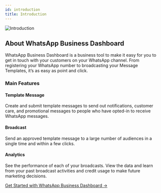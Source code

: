 ```yaml
---
id: introduction
title: Introduction
---
```


![Introduction](/assets/images/products/business-dashboard/image-introduction-1.png)

## About WhatsApp Business Dashboard

WhatsApp Business Dashboard is a business tool to make it easy for you to get in touch with your customers on your WhatsApp channel. From registering your WhatsApp number to broadcasting your Message Templates, it’s as easy as point and click.

### Main Features

#### Template Message

Create and submit template messages to send out notifications, customer care, and promotional messages to people who have opted-in to receive WhatsApp messages.

#### Broadcast

Send an approved template message to a large number of audiences in a single time and within a few clicks.

#### Analytics

See the performance of each of your broadcasts. View the data and learn from your past broadcast activities and credit usage to make future marketing decisions.

[Get Started with WhatsApp Business Dashboard &#8594;](get-started)
